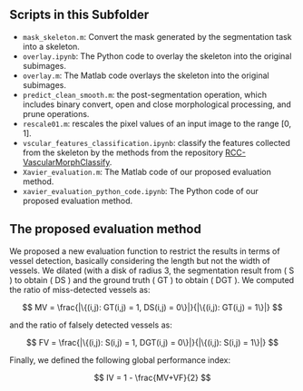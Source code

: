 ## Scripts in this Subfolder

- `mask_skeleton.m`: Convert the mask generated by the segmentation task into a skeleton.
- `overlay.ipynb`: The Python code to overlay the skeleton into the original subimages.
- `overlay.m`: The Matlab code overlays the skeleton into the original subimages.
- `predict_clean_smooth.m`: the post-segmentation operation, which includes binary convert, open and close morphological processing, and prune operations.
- `rescale01.m`: rescales the pixel values of an input image to the range [0, 1].
- `vscular_features_classification.ipynb`: classify the features collected from the skeleton by the methods from the repository [RCC-VascularMorphClassify](https://github.com/medxiaorudan/RCC-VascularMorphClassify).
- `Xavier_evaluation.m`: The Matlab code of our proposed evaluation method.
- `xavier_evaluation_python_code.ipynb`: The Python code of our proposed evaluation method.

## The proposed evaluation method

We proposed a new evaluation function to restrict the results in terms of vessel detection, basically considering the length but not the width of vessels. We dilated (with a disk of radius 3, the segmentation result from \( S \) to obtain \( DS \) and the ground truth \( GT \) to obtain \( DGT \). We computed the ratio of miss-detected vessels as:

$$
MV = \frac{|\{(i,j): GT(i,j) = 1, DS(i,j) = 0\}|}{|\{(i,j): GT(i,j) = 1\}|}
$$

and the ratio of falsely detected vessels as:

$$
FV = \frac{|\{(i,j): S(i,j) = 1, DGT(i,j) = 0\}|}{|\{(i,j): S(i,j) = 1\}|}
$$

Finally, we defined the following global performance index:

$$
IV = 1 - \frac{MV+VF}{2}
$$
